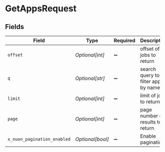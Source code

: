 # GetAppsRequest


## Fields

| Field                               | Type                                | Required                            | Description                         |
| ----------------------------------- | ----------------------------------- | ----------------------------------- | ----------------------------------- |
| `offset`                            | *Optional[int]*                     | :heavy_minus_sign:                  | offset of jobs to return            |
| `q`                                 | *Optional[str]*                     | :heavy_minus_sign:                  | search query to filter apps by name |
| `limit`                             | *Optional[int]*                     | :heavy_minus_sign:                  | limit of jobs to return             |
| `page`                              | *Optional[int]*                     | :heavy_minus_sign:                  | page number of results to return    |
| `x_nuon_pagination_enabled`         | *Optional[bool]*                    | :heavy_minus_sign:                  | Enable pagination                   |
